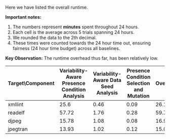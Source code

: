 Here we have listed the overall runtime.

**Important notes:**
1. The numbers represent **minutes** spent throughout 24 hours.
2. Each cell is the average across 5 trials spanning 24 hours.
3. We rounded the data to the 2th decimal.
4. These times were counted towards the 24 hour time out, ensuring fairness (24 hour time budget) across all baselines.

**Key Observation:** The runtime overhead thus far, has been relatively low.

| Target\Component | Variability-Aware Presence Condition Analysis | Variability-Aware Data Seed Analysis |Presence Condition Selection and Mutation | Overall |
|-------|-------|-------|-------|-------|
| xmllint    | 25.6    |0.46    | 0.09    | 26.15    |
| readelf    | 57.72    | 1.76    | 0.28    | 59.76    |
| djpeg    | 15.78    | 1.08    | 0.08    | 16.95    |
| jpegtran    | 13.93    | 1.02    | 0.12    | 15.07    |
